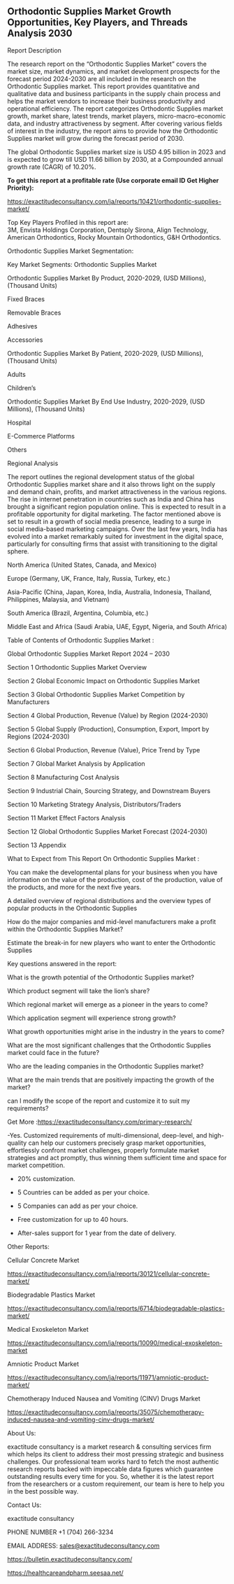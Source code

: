 ## Orthodontic Supplies Market Growth Opportunities, Key Players, and Threads Analysis 2030

Report Description

The research report on the “Orthodontic Supplies Market” covers the market size, market dynamics, and market development prospects for the forecast period 2024-2030 are all included in the research on the Orthodontic Supplies market. This report provides quantitative and qualitative data and business participants in the supply chain process and helps the market vendors to increase their business productivity and operational efficiency. The report categorizes Orthodontic Supplies market growth, market share, latest trends, market players, micro-macro-economic data, and industry attractiveness by segment. After covering various fields of interest in the industry, the report aims to provide how the Orthodontic Supplies market will grow during the forecast period of 2030.

The global Orthodontic Supplies market size is USD 4.95 billion in 2023 and is expected to grow till USD 11.66 billion by 2030, at a Compounded annual growth rate (CAGR) of 10.20%.

**To get this report at a profitable rate (Use corporate email ID Get Higher Priority):**

https://exactitudeconsultancy.com/ja/reports/10421/orthodontic-supplies-market/

Top Key Players Profiled in this report are:                                                                               
3M, Envista Holdings Corporation, Dentsply Sirona, Align Technology, American Orthodontics, Rocky Mountain Orthodontics, G&H Orthodontics.

Orthodontic Supplies Market Segmentation:

Key Market Segments: Orthodontic Supplies Market

Orthodontic Supplies Market By Product, 2020-2029, (USD Millions), (Thousand Units)

Fixed Braces

Removable Braces

Adhesives

Accessories

Orthodontic Supplies Market By Patient, 2020-2029, (USD Millions), (Thousand Units)

Adults

Children’s

Orthodontic Supplies Market By End Use Industry, 2020-2029, (USD Millions), (Thousand Units)

Hospital

E-Commerce Platforms

Others

Regional Analysis

The report outlines the regional development status of the global Orthodontic Supplies market share and it also throws light on the supply and demand chain, profits, and market attractiveness in the various regions. The rise in internet penetration in countries such as India and China has brought a significant region population online. This is expected to result in a profitable opportunity for digital marketing. The factor mentioned above is set to result in a growth of social media presence, leading to a surge in social media-based marketing campaigns. Over the last few years, India has evolved into a market remarkably suited for investment in the digital space, particularly for consulting firms that assist with transitioning to the digital sphere.

North America (United States, Canada, and Mexico)

Europe (Germany, UK, France, Italy, Russia, Turkey, etc.)

Asia-Pacific (China, Japan, Korea, India, Australia, Indonesia, Thailand, Philippines, Malaysia, and Vietnam)

South America (Brazil, Argentina, Columbia, etc.)

Middle East and Africa (Saudi Arabia, UAE, Egypt, Nigeria, and South Africa)

Table of Contents of Orthodontic Supplies Market :

Global Orthodontic Supplies Market Report 2024 – 2030

Section 1 Orthodontic Supplies Market Overview

Section 2 Global Economic Impact on Orthodontic Supplies Market

Section 3 Global Orthodontic Supplies Market Competition by Manufacturers

Section 4 Global Production, Revenue (Value) by Region (2024-2030)

Section 5 Global Supply (Production), Consumption, Export, Import by Regions (2024-2030)

Section 6 Global Production, Revenue (Value), Price Trend by Type

Section 7 Global Market Analysis by Application

Section 8 Manufacturing Cost Analysis

Section 9 Industrial Chain, Sourcing Strategy, and Downstream Buyers

Section 10 Marketing Strategy Analysis, Distributors/Traders

Section 11 Market Effect Factors Analysis

Section 12 Global Orthodontic Supplies Market Forecast (2024-2030)

Section 13 Appendix

What to Expect from This Report On Orthodontic Supplies Market :

You can make the developmental plans for your business when you have information on the value of the production, cost of the production, value of the products, and more for the next five years.

A detailed overview of regional distributions and the overview types of popular products in the Orthodontic Supplies

How do the major companies and mid-level manufacturers make a profit within the Orthodontic Supplies Market?

Estimate the break-in for new players who want to enter the Orthodontic Supplies

Key questions answered in the report:

What is the growth potential of the Orthodontic Supplies market?

Which product segment will take the lion’s share?

Which regional market will emerge as a pioneer in the years to come?

Which application segment will experience strong growth?

What growth opportunities might arise in the industry in the years to come?

What are the most significant challenges that the Orthodontic Supplies market could face in the future?

Who are the leading companies in the Orthodontic Supplies market?

What are the main trends that are positively impacting the growth of the market?

can I modify the scope of the report and customize it to suit my requirements?

Get More :https://exactitudeconsultancy.com/primary-research/

-Yes. Customized requirements of multi-dimensional, deep-level, and high-quality can help our customers precisely grasp market opportunities, effortlessly confront market challenges, properly formulate market strategies and act promptly, thus winning them sufficient time and space for market competition.

- 20% customization.

- 5 Countries can be added as per your choice.

- 5 Companies can add as per your choice.

- Free customization for up to 40 hours.

- After-sales support for 1 year from the date of delivery.

Other Reports:

Cellular Concrete  Market

https://exactitudeconsultancy.com/ja/reports/30121/cellular-concrete-market/

Biodegradable Plastics  Market

https://exactitudeconsultancy.com/ja/reports/6714/biodegradable-plastics-market/

Medical Exoskeleton  Market

https://exactitudeconsultancy.com/ja/reports/10090/medical-exoskeleton-market

Amniotic Product  Market

https://exactitudeconsultancy.com/ja/reports/11971/amniotic-product-market/

Chemotherapy Induced Nausea and Vomiting (CINV) Drugs Market

https://exactitudeconsultancy.com/ja/reports/35075/chemotherapy-induced-nausea-and-vomiting-cinv-drugs-market/

About Us:

exactitude consultancy is a market research & consulting services firm which helps its client to address their most pressing strategic and business challenges. Our professional team works hard to fetch the most authentic research reports backed with impeccable data figures which guarantee outstanding results every time for you. So, whether it is the latest report from the researchers or a custom requirement, our team is here to help you in the best possible way.

Contact Us:

exactitude consultancy

PHONE NUMBER +1 (704) 266-3234

EMAIL ADDRESS: sales@exactitudeconsultancy.com

https://bulletin.exactitudeconsultancy.com/

https://healthcareandpharm.seesaa.net/
